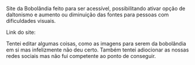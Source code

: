 Site da Bobolândia feito para ser acessível, possibilitando ativar opção de daltonismo e aumento ou diminuição das fontes para pessoas com dificuldades visuais.

Link do site:

Tentei editar algumas coisas, como as imagens para serem da bobolândia em si mas infelizmente não deu certo. Também tentei adiocionar as nossas redes sociais mas não fui competente ao ponto de conseguir.

